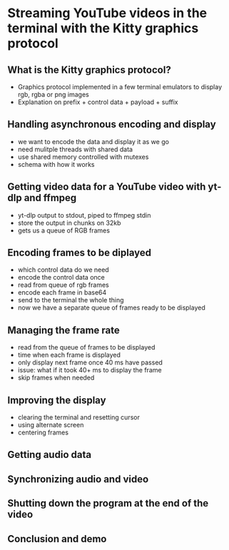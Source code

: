# Streaming YouTube videos in the terminal with the Kitty graphics protocol

## What is the Kitty graphics protocol?
- Graphics protocol implemented in a few terminal emulators to display rgb, rgba or png images
- Explanation on prefix + control data + payload + suffix

## Handling asynchronous encoding and display
- we want to encode the data and display it as we go
- need mulitple threads with shared data
- use shared memory controlled with mutexes
- schema with how it works

## Getting video data for a YouTube video with yt-dlp and ffmpeg
- yt-dlp output to stdout, piped to ffmpeg stdin
- store the output in chunks on 32kb
- gets us a queue of RGB frames

## Encoding frames to be diplayed
- which control data do we need
- encode the control data once
- read from queue of rgb frames
- encode each frame in base64
- send to the terminal the whole thing
- now we have a separate queue of frames ready to be displayed

## Managing the frame rate
- read from the queue of frames to be displayed
- time when each frame is displayed
- only display next frame once 40 ms have passed
- issue: what if it took 40+ ms to display the frame
- skip frames when needed

## Improving the display
- clearing the terminal and resetting cursor
- using alternate screen
- centering frames

## Getting audio data

## Synchronizing audio and video

## Shutting down the program at the end of the video

## Conclusion and demo
